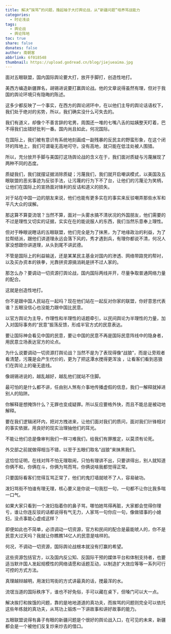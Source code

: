 ```yaml
---
title: 解决“挨骂”的问题，撸起袖子大打舆论战，从“新疆问题”培养骂战能力
categories:
  - 时论浅谈
tags:
  - 舆论战
  - 舆论阵地
toc: true
share: false
donates: false
author: 南朝客
abbrlink: 6f018548
thumbnail: https://upload.godread.cn/blog/jiejueaima.jpg
---
```


<div class="description">面对五眼联盟，国内国际舆论要大打，放开手脚打，创造性地打。</div>

<!-- more -->

美西方编造新疆罪名，胡锡进说要打赢舆论战。他的文章说得虽然有理，但对于我国的舆论环境只有隐晦的陈述。



这多少都反映了一个事实，在西方的舆论闭环中，在以他们主导的舆论话语权下，我们处于绝对的劣势，所以，我们确实没什么可失去的。



我们有道义，却像个不善言辞的宅男，周围还一堆的七嘴八舌的姑姨整天盯着，巴不得我们出错好批判一番。国内尚且如此，何况国际。



在国际上，我们被有意识有系统地刻画成一副残暴的反民主的野蛮形象，在这个闭环的阵地上，我们可谓毫无高地可守。没有高地，就只能在低洼处被人围猎。



所以，充分放开手脚与美国打这场舆论战的含义在于，我们面对质疑与污蔑展现了两种不同的态度。



质疑我们，我们就摆证据消除质疑；污蔑我们，我们就开启嘲讽模式，以美国及五眼联盟的恶劣事迹为反驳手法，让污蔑的行为下不了台，让他们的污蔑沦为笑柄，让他们在国际上的宣扬面对锋利的反诘和道义的损失。



对于站在中国一边的朋友来说，他们也能有更多实在的事实来反驳嘲弄那些水军和平凡大众的误解。



那这算不算耍流氓？当然不算，面对一头雾水搞不清状况的外国朋友，他们需要的不过是理性又切实的证据，实实在在的能说服人的东西，我们当然乐意奉上理性。



但对于睁眼说瞎话的五眼联盟，他们完全是为了抹黑，为了地缘政治的利益，为了拉帮结派，跟他们讲道理永远会落下风的，秀才遇到兵，有理你都说不清，何况人家没想跟你讲道理，从头到尾不讲武德。



不管是国际上的利益输送，还是某某民主基金对国内的渗透、网络带路党的帮衬，以及买办资本的铁拳，光靠拼资源搞消耗是拼不过人家的。



那怎么办？要调动一切资源打舆论战，国内国际两线并开，尽量争取普通网络力量的配合。



这就是创造性地打。



你不是跟中国人民站在一起吗？现在他们站在一起反对你家的联盟，你好意思代表谁？五眼没信心也没能力跟中国比民意。



以官方舆论为主导，作理性和半理性的话题牵引，以民间舆论为半理性的力量，加入对国际事务的“民意”振荡反馈，形成半官方式的民意表达。



要让国际神会看见中国的民意，要让中国的民意不再是国际民意阵线中的隐身者，用民意立场表达官方的论点。



为什么说要调动一切资源打舆论战？当然不是为了表现得像“战狼”，而是让旁观者看清楚，污蔑是会产生代价的，更为了把这潭水搅得更浑浊 ，让看客们看到恶狼们在舆论上的毫无底线。



像胡锡进说的，越乱越好，越乱他们就站不住脚。



最可怕的是什么都不讲，任由别人煞有介事地传播虚假的信息，我们一解释就掉进别人的陷阱。



你解释是想掩饰什么？无罪也变成疑罪。所以反应要格外快，而且不能总是被动地解释。



要在我们逻辑闭环内，把对方拽进来，让他们面对我们的质问，面对我们针锋相对的事实依据，用良好的现实治理抽他们的耳光。



不能让他们总是像审判我们一样刁难我们，给我们有罪推定，以莫须有论死。



外交部之前就做得相当不错，以至于五眼们取名“战狼”来抹黑我们。



这恰恰证明，在线对阵不怕无理取闹，只怕有理讲不出，只要讲得出，别人就知道你俩不和，你俩在斗，你俩为骂而骂，你俩说啥我都觉得正常。



只要国际看客们觉得互骂正常了，他们的鬼打墙就唬不了人，容易破功。



泼妇骂街不怕谁有理无理，核心要义是你说一句我怼一句，一句都不让你比我多喘一口气。



如果大家只看到一个泼妇指着你的鼻子骂，哪怕她骂得再脏，大家都会觉得你理亏，谁让你连反驳的话都说得有气无力，人家骂一句你应一句，像做错事的小媳妇，没点事能心虚成这样？



即便如此也不简单，必须调动一切资源，官方和民间的配合是最能唬人的，你不是民意大过天吗？我就让你瞧瞧14亿人的民意是啥样的。



何况，不调动一切资源，国际舆论战根本就没有打赢的希望。



这些资源包括官方，以及国内反公知、反国际干预的媒体平台和体制支持者，也要适当默许国人发起规模性的网络请愿和话题互动，以制造扩大效应等等一系列可行可控的方式方法。



真理越辩越明，用泼妇骂街的方式讲最真的话，搅最浑的水。



流氓当道的国际秩序下，谁也不好免俗，手可以藏在桌下，但嗓门可以大一点。



解决挨打和挨饿的问题，靠的是地地道道的真功夫，而挨骂的问题则完全可以依托这些年练就的真功夫，从骂功上锻炼一下讲故事和讲好故事的能力。



五眼联盟说得有鼻子有眼的新疆问题是个很好的舆论战入口，在可见的未来，新疆都会是一个被他们反复炒来炒去的借口。